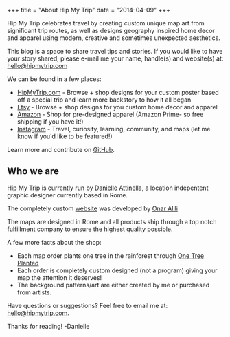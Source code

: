 +++
title = "About Hip My Trip"
date = "2014-04-09"
+++

Hip My Trip celebrates travel by creating custom unique map art from significant trip routes, as well as designs geography inspired home decor and apparel using modern, creative and sometimes unexpected aesthetics.

This blog is a space to share travel tips and stories. If you would like to have your story shared, please e-mail me your name, handle(s) and website(s) at: hello@hipmytrip.com

We can be found in a few places:

* [HipMyTrip.com](https://www.hipmytrip.com) - Browse + shop designs for your custom poster based off a special trip and learn more backstory to how it all began
* [Etsy](www.Etsy.com/shop/hipmytrip) - Browse + shop designs for you custom home decor and apparel
* [Amazon](https://www.amazon.com/s/ref=w_bl_sl_s_ap_web_7141123011?ie=UTF8&node=7141123011&field-brandtextbin=Hip+My+Trip) - Shop for pre-designed apparel (Amazon Prime- so free shipping if you have it!)
* [Instagram](https://www.instagram.com/hipmytrip_mapart/) - Travel, curiosity, learning, community, and maps (let me know if you'd like to be featured!)

Learn more and contribute on [GitHub](https://github.com/spf13).

## Who we are

Hip My Trip is currently run by [Danielle Attinella](https://www.loopandlaurel.design), a location indepentent graphic designer currently based in Rome. 

The completely custom [website](https://www.hipmytrip.com) was developed by [Onar Alili](https://onaralili.com)

The maps are designed in Rome and all products ship through a top notch fulfillment company to ensure the highest quality possible. 

A few more facts about the shop:
* Each map order plants one tree in the rainforest through [One Tree Planted](https://onetreeplanted.org/collections/latin-america/products/brazil-forests)
* Each order is completely custom designed (not a program) giving your map the attention it deserves!
* The background patterns/art are either created by me or purchased from artists.


Have questions or suggestions? Feel free to email me at: hello@hipmytrip.com.

Thanks for reading!
-Danielle
